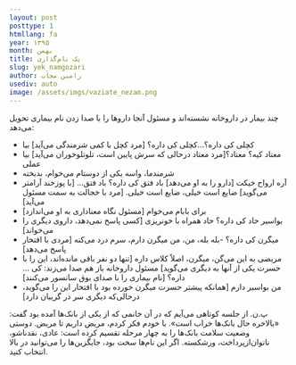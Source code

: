 ```yaml
---
layout: post
posttype: 1
htmllang: fa
year: ۱۳۹۵
month: بهمن
title: یک نام‌گذاری
slug: yek_namgozari
author: رامین مجاب
usediv: auto
image: /assets/imgs/vaziate_nezam.png
---
```


چند بیمار در داروخانه نشسته‌اند و مسئول آنجا داروها را با صدا زدن نام بیماری تحویل می‌دهد:
- کچلی کی داره؟...کچلی کی داره؟ [مرد کچل با کمی شرمندگی می‌آید] بیا
- معتاد کیه؟ معتاد؟[مرد معتاد درحالی که سرش پایین است، تلوتلوخوران می‌آید] بیا عملی
- شرمندما، واسه یکی از دوستام می‌خوام، بدبخته
- آره ارواح خیکت [دارو را به او می‌دهد] باد فتق کی داره؟ باد فتق... [با پوزخند آرامتر می‌گوید] ضایع است خیلی، ضایع است خیلی. [مرد با خجالت به سمت مسئول می‌آید]
- برای بابام می‌خوام [مسئول نگاه معناداری به او می‌اندازد]
- بواسیر حاد کی داره؟ حاد همراه با خونریزی [کسی پاسخ نمی‌دهد، داروی دیگری را می‌خواند]
- میگرن کی داره؟ 
-بله بله، من، من میگرن دارم، سرم درد می‌کنه [مردی با افتخار پاسخ می‌دهد]
- مریضی به این می‌گن، میگرن، اصلاً کلاس داره [تنها دو نفر باقی مانده‌اند، این را با حسرت یکی از آنها به دیگری می‌گوید]
مسئول داروخانه باز هم صدا می‌زند: کی ... داره؟ [نام بیماری را با صدای بوق سانسور می‌کنند]
- من بواسیر دارم [همانکه پیشتر حسرت میگرن خورده بود با افتخار این را می‌گوید، درحالی‌که دیگری سر در گریبان دارد]

پ.ن. از جلسه کوتاهی می‌آیم که در آن خانمی که از یکی از بانک‌ها آمده بود گفت: «بالاخره حال بانک‌ها خراب است». با خودم فکر کردم، مریض داریم تا مریض. دوستی وضعیت سلامت بانک‌ها را به چهار مرحله تقسیم کرده است: عادی، نقدناشو، ناتوان‌ازپرداخت، ورشکسته. اگر این نام‌ها سخت بود، جایگزین‌ها را می‌توانید در بالا انتخاب کنید.


